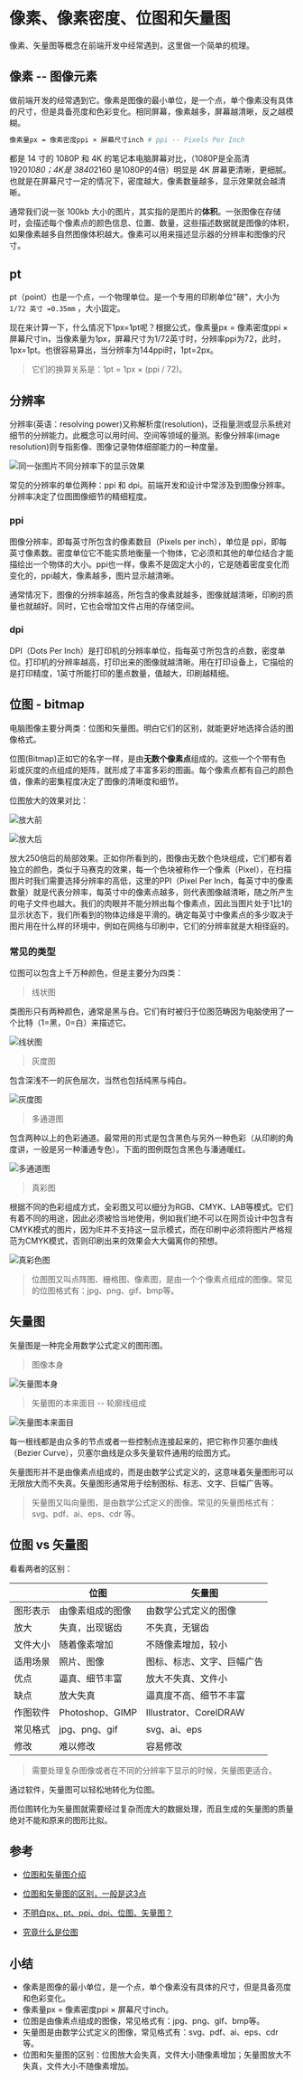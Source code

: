 # 像素、像素密度、位图和矢量图

像素、矢量图等概念在前端开发中经常遇到，这里做一个简单的梳理。

## 像素 -- 图像元素

做前端开发的经常遇到它。像素是图像的最小单位，是一个点，单个像素没有具体的尺寸，但是具备亮度和色彩变化。相同屏幕，像素越多，屏幕越清晰，反之越模糊。

```bash
像素量px = 像素密度ppi × 屏幕尺寸inch # ppi -- Pixels Per Inch
```

都是 14 寸的 1080P 和 4K 的笔记本电脑屏幕对比，（1080P是全高清 1920*1080；4K是 3840*2160 是1080P的4倍）明显是 4K 屏幕更清晰，更细腻。也就是在屏幕尺寸一定的情况下，密度越大，像素数量越多，显示效果就会越清晰。

通常我们说一张 100kb 大小的图片，其实指的是图片的**体积**。一张图像在存储时，会描述每个像素点的颜色信息、位置、数量，这些描述数据就是图像的体积，如果像素越多自然图像体积越大。像素可以用来描述显示器的分辨率和图像的尺寸。

## pt

pt（point）也是一个点，一个物理单位。是一个专用的印刷单位"磅"，大小为 `1/72 英寸 =0.35mm` ，大小固定。

现在来计算一下，什么情况下1px=1pt呢？根据公式，像素量px = 像素密度ppi × 屏幕尺寸in，当像素量为1px，屏幕尺寸为1/72英寸时，分辨率ppi为72，此时，1px=1pt。也很容易算出，当分辨率为144ppi时，1pt=2px。

> 它们的换算关系是：1pt = 1px × (ppi / 72)。

## 分辨率

分辨率(英语：resolving power)又称解析度(resolution)，泛指量测或显示系统对细节的分辨能力。此概念可以用时间、空间等领域的量测。影像分辨率(image resolution)则专指影像、图像记录物体细部能力的一种度量。

![同一张图片不同分辨率下的显示效果](https://p3-juejin.byteimg.com/tos-cn-i-k3u1fbpfcp/e569a94b7d00446e93bf164e5c69e168~tplv-k3u1fbpfcp-jj-mark:0:0:0:0:q75.image#?w=1200&h=686&s=128728&e=webp&b=21201e)

常见的分辨率的单位两种：ppi 和 dpi。前端开发和设计中常涉及到图像分辨率。分辨率决定了位图图像细节的精细程度。

### ppi

图像分辨率，即每英寸所包含的像素数目（Pixels per inch），单位是 ppi，即每英寸像素数。密度单位它不能实质地衡量一个物体，它必须和其他的单位结合才能描绘出一个物体的大小。ppi也一样，像素不是固定大小的，它是随着密度变化而变化的，ppi越大，像素越多，图片显示越清晰。

通常情况下，图像的分辨率越高，所包含的像素就越多，图像就越清晰，印刷的质量也就越好。同时，它也会增加文件占用的存储空间。

### dpi

DPI（Dots Per Inch）是打印机的分辨率单位，指每英寸所包含的点数，密度单位。打印机的分辨率越高，打印出来的图像就越清晰。用在打印设备上，它描绘的是打印精度，1英寸所能打印的墨点数量，值越大，印刷越精细。

## 位图 - bitmap

电脑图像主要分两类：位图和矢量图。明白它们的区别，就能更好地选择合适的图像格式。

位图(Bitmap)正如它的名字一样，是由**无数个像素点**组成的。这些一个个带有色彩或灰度的点组成的矩阵，就形成了丰富多彩的图画。每个像素点都有自己的颜色值，像素的密集程度决定了图像的清晰度和细节。

位图放大的效果对比：

![放大前](https://p3-juejin.byteimg.com/tos-cn-i-k3u1fbpfcp/c11b8fe8bb4d4950809ec00e0c31ae2c~tplv-k3u1fbpfcp-jj-mark:0:0:0:0:q75.image#?w=156&h=118&s=4955&e=jpg&b=dbd5c4)

![放大后](https://p3-juejin.byteimg.com/tos-cn-i-k3u1fbpfcp/149d6399ebd24275865593258c96112f~tplv-k3u1fbpfcp-jj-mark:0:0:0:0:q75.image#?w=168&h=115&s=4818&e=jpg&b=292c05)

放大250倍后的局部效果。正如你所看到的，图像由无数个色块组成，它们都有着独立的颜色，类似于马赛克的效果，每一个色块被称作一个像素（Pixel），在扫描图片时我们需要选择分辨率的高低，这里的PPI（Pixel Per Inch，每英寸中的像素数量）就是代表分辨率，每英寸中的像素点越多，则代表图像越清晰，随之所产生的电子文件也越大。我们的肉眼并不能分辨出每个像素点，因此当图片处于1比1的显示状态下，我们所看到的物体边缘是平滑的。确定每英寸中像素点的多少取决于图片用在什么样的环境中，例如在网络与印刷中，它们的分辨率就是大相径庭的。

### 常见的类型

位图可以包含上千万种颜色，但是主要分为四类：

> 线状图

类图形只有两种颜色，通常是黑与白。它们有时被归于位图范畴因为电脑使用了一个比特（1=黑，0=白）来描述它。

![线状图](https://p3-juejin.byteimg.com/tos-cn-i-k3u1fbpfcp/0bf103fbe8b0461297db0886f1194f8b~tplv-k3u1fbpfcp-jj-mark:0:0:0:0:q75.image#?w=168&h=126&s=3643&e=jpg&b=e9e9e9)

> 灰度图

包含深浅不一的灰色层次，当然也包括纯黑与纯白。

![灰度图](https://p3-juejin.byteimg.com/tos-cn-i-k3u1fbpfcp/5c0107d3572a4547b3a2009e00c459e1~tplv-k3u1fbpfcp-jj-mark:0:0:0:0:q75.image#?w=189&h=142&s=29063&e=gif&b=2d2d2d)

> 多通道图

包含两种以上的色彩通道。最常用的形式是包含黑色与另外一种色彩（从印刷的角度讲，一般是另一种潘通专色）。下面的图例既包含黑色与潘通暖红。

![多通道图](https://p3-juejin.byteimg.com/tos-cn-i-k3u1fbpfcp/730a27c8de02416aaa2d9913e667bf8d~tplv-k3u1fbpfcp-jj-mark:0:0:0:0:q75.image#?w=180&h=135&s=6609&e=jpg&b=fafad1)

> 真彩图

根据不同的色彩组成方式，全彩图又可以细分为RGB、CMYK、LAB等模式。它们有着不同的用途，因此必须被恰当地使用，例如我们绝不可以在网页设计中包含有CMYK模式的图片，因为IE并不支持这一显示模式，而在印刷中必须将图片严格规范为CMYK模式，否则印刷出来的效果会大大偏离你的预想。

![真彩色图](https://p3-juejin.byteimg.com/tos-cn-i-k3u1fbpfcp/a5bd81b8469a45449527e28cad26ebb0~tplv-k3u1fbpfcp-jj-mark:0:0:0:0:q75.image#?w=180&h=135&s=6037&e=jpg&b=dbd6c5)

> 位图图又叫点阵图、栅格图、像素图，是由一个个像素点组成的图像。常见的位图格式有：jpg、png、gif、bmp等。

## 矢量图

矢量图是一种完全用数学公式定义的图形图。

> 图像本身

![矢量图本身](https://p3-juejin.byteimg.com/tos-cn-i-k3u1fbpfcp/53f4f9fe5e79495598989779a7ea82c8~tplv-k3u1fbpfcp-jj-mark:0:0:0:0:q75.image#?w=168&h=163&s=7124&e=jpg&b=f9efec)

> 矢量图的本来面目 -- 轮廓线组成

![矢量图本来面目](https://p3-juejin.byteimg.com/tos-cn-i-k3u1fbpfcp/449210ed423a414ab1e2ce27be7370c8~tplv-k3u1fbpfcp-jj-mark:0:0:0:0:q75.image#?w=180&h=174&s=7249&e=jpg&b=f2f2f2)

每一根线都是由众多的节点或者一些控制点连接起来的，把它称作贝塞尔曲线（Bezier Curve），贝塞尔曲线是众多矢量软件通用的绘图方式。

矢量图形并不是由像素点组成的，而是由数学公式定义的，这意味着矢量图形可以无限放大而不失真。矢量图形通常用于绘制图标、标志、文字、巨幅广告等。

> 矢量图又叫向量图，是由数学公式定义的图像。常见的矢量图格式有：svg、pdf、ai、eps、cdr 等。

## 位图 vs 矢量图

看看两者的区别：

|          | 位图             | 矢量图                     |
| -------- | ---------------- | -------------------------- |
| 图形表示 | 由像素组成的图像 | 由数学公式定义的图像       |
| 放大     | 失真，出现锯齿   | 不失真，无锯齿             |
| 文件大小 | 随着像素增加     | 不随像素增加，较小         |
| 适用场景 | 照片、图像       | 图标、标志、文字、巨幅广告 |
| 优点     | 逼真、细节丰富   | 放大不失真、文件小         |
| 缺点     | 放大失真         | 逼真度不高、细节不丰富     |
| 作图软件 | Photoshop、GIMP  | Illustrator、CorelDRAW     |
| 常见格式 | jpg、png、gif    | svg、ai、eps               |
| 修改     | 难以修改         | 容易修改                   |

> 需要处理复杂图像或者在不同的分辨率下显示的时候，矢量图更适合。

通过软件，矢量图可以轻松地转化为位图。

而位图转化为矢量图就需要经过复杂而庞大的数据处理，而且生成的矢量图的质量绝对不能和原来的图形比拟。

## 参考

* [位图和矢量图介绍](http://www.vectorchina.com/download/slVSdz/)

* [位图和矢量图的区别，一般是这3点](https://pixso.cn/designskills/differences-between-bitmaps-and-vector-maps/)

* [不明白px、pt、ppi、dpi、位图、矢量图？](https://blog.plant.biorun.com/2022/07/15/%E3%80%90%E7%9F%A5%E8%AF%86%E7%82%B9%E3%80%91%E4%B8%8D%E6%98%8E%E7%99%BDpx%E3%80%81pt%E3%80%81ppi%E3%80%81dpi%E3%80%81%E4%BD%8D%E5%9B%BE%E3%80%81%E7%9F%A2%E9%87%8F%E5%9B%BE%EF%BC%9F%E8%AF%A5%E6%94%B6/)

* [究竟什么是位图](http://jartto.wang/2018/12/09/bitmap/)

## 小结

* 像素是图像的最小单位，是一个点，单个像素没有具体的尺寸，但是具备亮度和色彩变化。
* 像素量px = 像素密度ppi × 屏幕尺寸inch。
* 位图是由像素点组成的图像，常见格式有：jpg、png、gif、bmp等。
* 矢量图是由数学公式定义的图像，常见格式有：svg、pdf、ai、eps、cdr等。
* 位图和矢量图的区别：位图放大会失真，文件大小随像素增加；矢量图放大不失真，文件大小不随像素增加。
